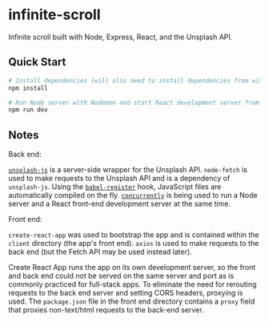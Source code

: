 # infinite-scroll

Infinite scroll built with Node, Express, React, and the Unsplash API.

## Quick Start

```bash
# Install dependencies (will also need to install dependencies from within client directory, the front end)
npm install

# Run Node server with Nodemon and start React development server from client folder (runs both front and back end, Node on localhost:5000 and React on localhost:3000)
npm run dev
```

## Notes

Back end:

[`unsplash-js`](https://github.com/unsplash/unsplash-js) is a server-side wrapper for the Unsplash API. `node-fetch` is used to make requests to the Unsplash API and is a dependency of `unsplash-js`. Using the [`babel-register`](https://babeljs.io/docs/en/6.26.3/babel-register) hook, JavaScript files are automatically compiled on the fly. [`concurrently`](https://www.npmjs.com/package/concurrently) is being used to run a Node server and a React front-end development server at the same time.

Front end:

`create-react-app` was used to bootstrap the app and is contained within the `client` directory (the app's front end). `axios` is used to make requests to the back end (but the Fetch API may be used instead later).

Create React App runs the app on its own development server, so the front and back end could not be served on the same server and port as is commonly practiced for full-stack apps. To eliminate the need for rerouting requests to the back end server and setting CORS headers, proxying is used. The `package.json` file in the front end directory contains a `proxy` field that proxies non-text/html requests to the back-end server.